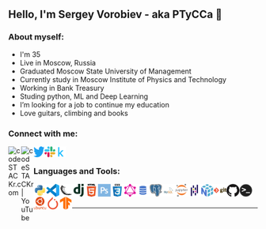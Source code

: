 ## Hello, I'm Sergey Vorobiev - aka PTyCCa 👋 


### About myself:

- I'm 35
- Live in Moscow, Russia  
- Graduated Moscow State University of Management
- Currently study in Moscow Institute of Physics and Technology
- Working in Bank Treasury
- Studing python, ML and Deep Learning
- I’m looking for a job to continue my education
- Love guitars, climbing and books

### Connect with me:

[<img align="left" alt="codeSTACKr.com" width="26px" src="https://cdn2.hexlet.io/assets/hexlet_logo-4e7b643fd7cbe42da81624aba2faa9267523b2b925d5b576536e05d061659083.png" />][website]
[<img align="left" alt="codeSTACKr | YouTube" width="25px" src="https://www.pngfind.com/pngs/b/123-1235246_youtube-ndash-logos-brands-and-logotypes-youtube-logo.png" />][youtube]
[<img align="left" alt="codeSTACKr | Twitter" width="22px" src="https://raw.githubusercontent.com/devicons/devicon/master/icons/twitter/twitter-original.svg" />][twitter]
[<img align="left" alt="codeSTACKr | Slack" width="22px" src="https://raw.githubusercontent.com/devicons/devicon/master/icons/slack/slack-original.svg" />][slack]
[<img align="left" alt="codeSTACKr | Kaggle" width="22px" src="https://raw.githubusercontent.com/devicons/devicon/master/icons/kaggle/kaggle-original.svg" />][kaggle]


<br />

### Languages and Tools:

[<img align="left" alt="Python" width="26px" src="https://raw.githubusercontent.com/devicons/devicon/master/icons/python/python-original.svg" />][webdevplaylist]
[<img align="left" alt="Visual Studio Code" width="26px" src="https://raw.githubusercontent.com/github/explore/80688e429a7d4ef2fca1e82350fe8e3517d3494d/topics/visual-studio-code/visual-studio-code.png" />][webdevplaylist]
[<img align="left" alt="Flask" width="26px" src="https://raw.githubusercontent.com/devicons/devicon/master/icons/flask/flask-original.svg" />][webdevplaylist]
[<img align="left" alt="django" width="26px" src="https://raw.githubusercontent.com/devicons/devicon/master/icons/django/django-plain.svg" />][webdevplaylist]
[<img align="left" alt="HTML5" width="26px" src="https://raw.githubusercontent.com/github/explore/80688e429a7d4ef2fca1e82350fe8e3517d3494d/topics/html/html.png" />][webdevplaylist]
[<img align="left" alt="PS" width="26px" src="https://raw.githubusercontent.com/devicons/devicon/master/icons/photoshop/photoshop-plain.svg" />][webdevplaylist]
[<img align="left" alt="CSS3" width="26px" src="https://raw.githubusercontent.com/github/explore/80688e429a7d4ef2fca1e82350fe8e3517d3494d/topics/css/css.png" />][webdevplaylist]
[<img align="left" alt="GraphQL" width="26px" src="https://raw.githubusercontent.com/github/explore/80688e429a7d4ef2fca1e82350fe8e3517d3494d/topics/graphql/graphql.png" />][webdevplaylist]
[<img align="left" alt="SQL" width="26px" src="https://raw.githubusercontent.com/github/explore/80688e429a7d4ef2fca1e82350fe8e3517d3494d/topics/sql/sql.png" />][webdevplaylist]
[<img align="left" alt="PGSQL" width="26px" src="https://raw.githubusercontent.com/devicons/devicon/master/icons/postgresql/postgresql-original.svg"/>][webdevplaylist]
[<img align="left" alt="MySQL" width="26px" src="https://raw.githubusercontent.com/github/explore/80688e429a7d4ef2fca1e82350fe8e3517d3494d/topics/mysql/mysql.png" />][webdevplaylist]
[<img align="left" alt="jupyter" width="26px" src="https://raw.githubusercontent.com/devicons/devicon/master/icons/jupyter/jupyter-original-wordmark.svg" />][webdevplaylist]
[<img align="left" alt="Pandas" width="26px" src="https://raw.githubusercontent.com/devicons/devicon/master/icons/pandas/pandas-original.svg" />][webdevplaylist]
[<img align="left" alt="NumPy" width="26px" src="https://raw.githubusercontent.com/devicons/devicon/master/icons/numpy/numpy-original.svg" />][webdevplaylist]
[<img align="left" alt="Git" width="26px" src="https://raw.githubusercontent.com/github/explore/80688e429a7d4ef2fca1e82350fe8e3517d3494d/topics/git/git.png" />][webdevplaylist]
[<img align="left" alt="GitHub" width="26px" src="https://raw.githubusercontent.com/github/explore/78df643247d429f6cc873026c0622819ad797942/topics/github/github.png" />][webdevplaylist]
[<img align="left" alt="Terminal" width="26px" src="https://raw.githubusercontent.com/github/explore/80688e429a7d4ef2fca1e82350fe8e3517d3494d/topics/terminal/terminal.png" />][webdevplaylist]
[<img align="left" alt="Ubuntu" width="26px" src="https://raw.githubusercontent.com/devicons/devicon/master/icons/ubuntu/ubuntu-plain-wordmark.svg" />][webdevplaylist]
[<img align="left" alt="Ubuntu" width="26px" src="https://raw.githubusercontent.com/devicons/devicon/master/icons/pytorch/pytorch-original.svg" />][webdevplaylist]
[<img align="left" alt="Ubuntu" width="26px" src="https://raw.githubusercontent.com/devicons/devicon/master/icons/tensorflow/tensorflow-original.svg" />][webdevplaylist]

<br />
<br />

---


[website]: https://ru.hexlet.io/u/ptycca
[twitter]: https://twitter.com/ElvenAle
[youtube]: https://youtube.com/sergiusvorobiev
[slack]: https://ptycca.slack.com
[kaggle]:https://www.kaggle.com/sergiusvorobiev
[webdevplaylist]: https://www.kaggle.com/sergiusvorobiev
